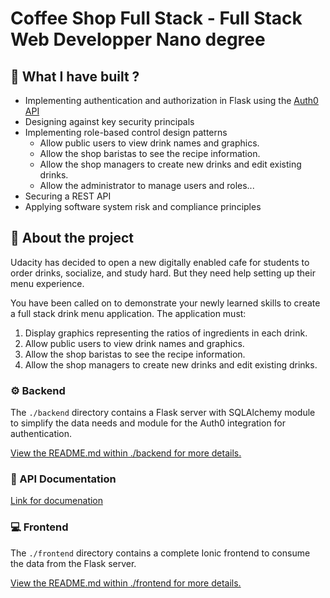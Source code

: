 # Coffee Shop Full Stack - Full Stack Web Developper Nano degree

## 💪 What I have built ? 

- Implementing authentication and authorization in Flask using the [Auth0 API](https://auth0.com/)
- Designing against key security principals
- Implementing role-based control design patterns
  - Allow public users to view drink names and graphics.
  - Allow the shop baristas to see the recipe information.
  - Allow the shop managers to create new drinks and edit existing drinks.
  - Allow the administrator to manage users and roles...
- Securing a REST API
- Applying software system risk and compliance principles


## 🔎 About the project 

Udacity has decided to open a new digitally enabled cafe for students to order drinks, socialize, and study hard. But they need help setting up their menu experience.

You have been called on to demonstrate your newly learned skills to create a full stack drink menu application. The application must:

1. Display graphics representing the ratios of ingredients in each drink.
2. Allow public users to view drink names and graphics.
3. Allow the shop baristas to see the recipe information.
4. Allow the shop managers to create new drinks and edit existing drinks.

### ⚙️ Backend 

The `./backend` directory contains a Flask server with SQLAlchemy module to simplify the data needs and module for the Auth0 integration for authentication.

[View the README.md within ./backend for more details.](./backend/README.md)


### 📖 API Documentation

[Link for documenation](https://github.com/SaiedZ/Cofee-Shop-Full-stack/blob/master/backend/README.md#-api-reference)

### 💻 Frontend 

The `./frontend` directory contains a complete Ionic frontend to consume the data from the Flask server. 

[View the README.md within ./frontend for more details.](./frontend/README.md)
